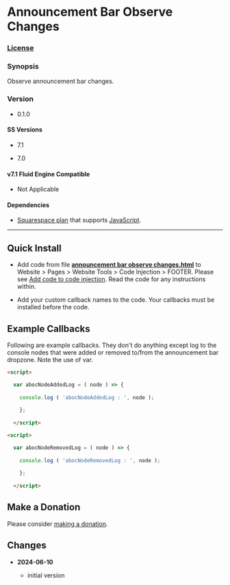 # Announcement Bar Observe Changes

### [License][1]

### Synopsis

Observe announcement bar changes.

### Version

  * 0.1.0

#### SS Versions

  * 7.1
  
  * 7.0

#### v7.1 Fluid Engine Compatible

  * Not Applicable

#### Dependencies

  * [Squarespace plan][2] that supports [JavaScript][3].

---

## Quick Install

* Add code from file **[announcement bar observe changes.html][4]** to Website >
  Pages > Website Tools > Code Injection > FOOTER. Please see [Add code to code
  injection][5]. Read the code for any instructions within.
  
* Add your custom callback names to the code. Your callbacks must be installed
  before the code.

## Example Callbacks

Following are example callbacks. They don't do anything except log to the
console nodes that were added or removed to/from the announcement bar dropzone.
Note the use of var.

```html
<script>

  var abocNodeAddedLog = ( node ) => {
  
    console.log ( 'abocNodeAddedLog : ', node );
    
    };
    
  </script>
```

```html
<script>

  var abocNodeRemovedLog = ( node ) => {
  
    console.log ( 'abocNodeRemovedLog : ', node );
    
    };
    
  </script>
```

## Make a Donation

Please consider [making a donation][6].

## Changes

<!-- * **2022-02-25**

  * changed a const name, no functional changes
  * added example callback to read me
  * bumped version to 0.1d1
  -->
* **2024-06-10**

  * initial version

[1]: https://github.com/tomsWebConsulting/twcsl/blob/main/LICENSE.txt#L1
[2]: https://www.squarespace.com/pricing
[3]: https://en.wikipedia.org/wiki/JavaScript
[4]: announcement%20bar%20observe%20changes.html#L1
[5]: https://support.squarespace.com/hc/en-us/articles/205815908-Using-code-injection#toc-add-code-to-code-injection
[6]: https://github.com/tomsWebConsulting/twcsl#make-a-donation
